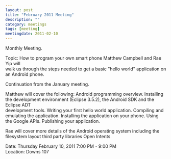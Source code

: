 ```yaml
---
layout: post
title: "February 2011 Meeting"
description: ""
category: meetings
tags: [meeting]
meetingdate: 2011-02-10
---
```


Monthly Meeting.                                                               
                                                                             
Topic: How to program your own smart phone Matthew Campbell and Rae Yip will   
walk us through the steps needed to get a basic "hello world" application on   
an Android phone.                                                              
                                                                             
Continuation from the January meeting.                                         
                                                                             
Matthew will cover the following: Android programming overview. Installing the 
development environment (Eclipse 3.5.2), the Android SDK and the Eclipse ADT   
development tools. Writing your first hello world application. Compiling and   
emulating the application. Installing the application on your phone. Using the 
Google APIs. Publishing your application.                                      
                                                                             
Rae will cover more details of the Android operating system including the      
filesystem layout third party libraries Open Intents                           
                                                                             
Date: Thursday February 10, 2011 7:00 PM - 9:00 PM                               
Location: Downs 107                                         
